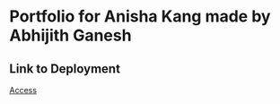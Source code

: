 # Portfolio for Anisha Kang made by Abhijith Ganesh

## Link to Deployment

[Access](http://cosmos-fresco.vercel.app/)
